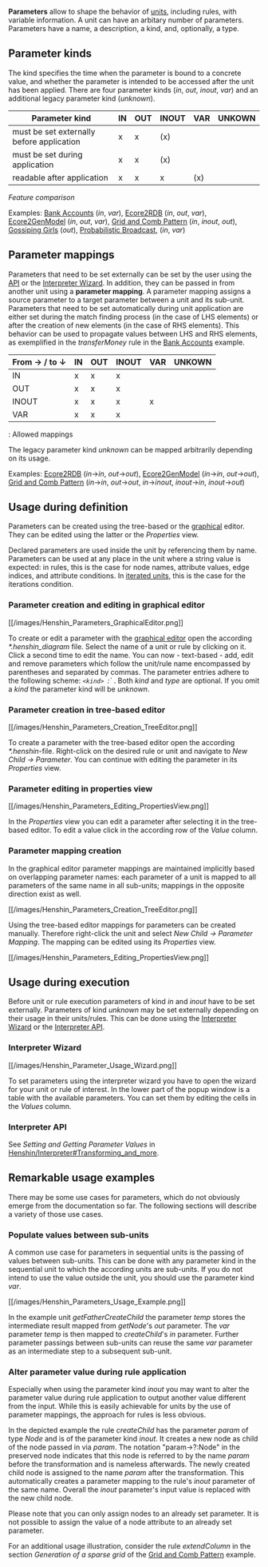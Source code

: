 **Parameters** allow to shape the behavior of
[units](Units "wikilink"), including rules, with variable
information. A unit can have an arbitary number of parameters.
Parameters have a name, a description, a kind, and, optionally, a type.

## Parameter kinds

The kind specifies the time when the parameter is bound to a concrete
value, and whether the parameter is intended to be accessed after the
unit has been applied. There are four parameter kinds (*in*, *out*,
*inout*, *var*) and an additional legacy parameter kind (*unknown*).

| Parameter kind                            | IN | OUT | INOUT | VAR   | UNKOWN |
|-------------------------------------------|----|-----|-------|-------|--------|
| must be set externally before application | x  | x   | \(x\) |       |        |
| must be set during application            | x  | x   | \(x\) |       |        |
| readable after application                | x  | x   | x     | \(x\) |        |

_Feature comparison_

Examples: [Bank Accounts](Getting_started "wikilink") (*in*,
*var*), [Ecore2RDB](Ecore2RDB "wikilink") (*in*, *out*,
*var*), [Ecore2GenModel](Ecore2GenModel "wikilink")
(*in*, *out*, *var*), [Grid and Comb
Pattern](GridAndCombPattern "wikilink") (*in*, *inout*,
*out*), [Gossiping Girls](GossipingGirls "wikilink")
(*out*), [Probabilistic
Broadcast](ProbabilisticBroadcast "wikilink"), (*in*,
*var*)

## Parameter mappings

Parameters that need to be set externally can be set by the user using
the [API](#interpreter-api "wikilink") or the [Interpreter
Wizard](#interpreter-wizard "wikilink"). In addition, they can be passed
in from another unit using a **parameter mapping**. A parameter mapping
assigns a source parameter to a target parameter between a unit and its
sub-unit. Parameters that need to be set automatically during unit
application are either set during the match finding process (in the case
of LHS elements) or after the creation of new elements (in the case of
RHS elements). This behavior can be used to propagate values between LHS
and RHS elements, as exemplified in the *transferMoney* rule in the
[Bank Accounts](Getting_started "wikilink") example.

| From → / to ↓ | IN | OUT | INOUT | VAR | UNKOWN |
|---------------|----|-----|-------|-----|--------|
| IN            | x  | x   | x     |     |        |
| OUT           | x  | x   | x     |     |        |
| INOUT         | x  | x   | x     | x   |        |
| VAR           | x  | x   | x     |     |        |   

  : Allowed mappings

The legacy parameter kind *unknown* can be mapped arbitrarily depending
on its usage.

Examples: [Ecore2RDB](Ecore2RDB "wikilink") (*in*→*in*,
*out*→*out*),
[Ecore2GenModel](Ecore2GenModel "wikilink") (*in*→*in*,
*out*→*out*), [Grid and Comb
Pattern](GridAndCombPattern "wikilink") (*in*→*in*,
*out*→*out*, *in*→*inout*, *inout*→*in*, *inout*→*out*)

## Usage during definition

Parameters can be created using the tree-based or the
[graphical](GraphicalEditor "wikilink") editor. They can be
edited using the latter or the *Properties* view.

Declared parameters are used inside the unit by referencing them by
name. Parameters can be used at any place in the unit where a string
value is expected: in rules, this is the case for node names, attribute
values, edge indices, and attribute conditions. In [iterated
units](Units#Iterated_Unit "wikilink"), this is the case for the
iterations condition.

### Parameter creation and editing in graphical editor

[[/images/Henshin_Parameters_GraphicalEditor.png]]

To create or edit a parameter with the [graphical
editor](GraphicalEditor "wikilink") open the according
*\*.henshin_diagram* file. Select the name of a unit or rule by clicking
on it. Click a second time to edit the name. You can now - text-based -
add, edit and remove parameters which follow the unit/rule name
encompassed by parentheses and separated by commas. The parameter
entries adhere to the following scheme: *`<kind>
`<name>:`<type>* . Both *kind* and *type* are optional.
If you omit a *kind* the parameter kind will be *unknown*.

### Parameter creation in tree-based editor

[[/images/Henshin_Parameters_Creation_TreeEditor.png]]

To create a parameter with the tree-based editor open the according
*\*.henshin*-file. Right-click on the desired rule or unit and navigate
to *New Child → Parameter*. You can continue with editing the parameter
in its *Properties* view.

### Parameter editing in properties view

[[/images/Henshin_Parameters_Editing_PropertiesView.png]]

In the *Properties* view you can edit a parameter after selecting it in
the tree-based editor. To edit a value click in the according row of the
*Value* column.

### Parameter mapping creation

In the graphical editor parameter mappings are maintained implicitly
based on overlapping parameter names: each parameter of a unit is mapped
to all parameters of the same name in all sub-units; mappings in the
opposite direction exist as well.

[[/images/Henshin_Parameters_Creation_TreeEditor.png]]

Using the tree-based editor mappings for parameters can be created
manually. Therefore right-click the unit and select *New Child →
Parameter Mapping*. The mapping can be edited using its *Properties*
view.

[[/images/Henshin_Parameters_Editing_PropertiesView.png]]

## Usage during execution

Before unit or rule execution parameters of kind *in* and *inout* have
to be set externally. Parameters of kind *unknown* may be set externally
depending on their usage in their units/rules. This can be done using
the [Interpreter
Wizard](Interpreter#Interpreter_Wizard "wikilink") or the
[Interpreter API](Interpreter#Interpreter_API "wikilink").

### Interpreter Wizard


[[/images/Henshin_Parameter_Usage_Wizard.png]]

To set parameters using the interpreter wizard you have to open the
wizard for your unit or rule of interest. In the lower part of the popup
window is a table with the available parameters. You can set them by
editing the cells in the *Values* column.

### Interpreter API

See *Setting and Getting Parameter Values* in
[Henshin/Interpreter#Transforming_and_more](Interpreter#Transforming_and_more "wikilink").

## Remarkable usage examples

There may be some use cases for parameters, which do not obviously
emerge from the documentation so far. The following sections will
describe a variety of those use cases.

### Populate values between sub-units

A common use case for parameters in sequential units is the passing of
values between sub-units. This can be done with any parameter kind in
the sequential unit to which the according units are sub-units. If you
do not intend to use the value outside the unit, you should use the
parameter kind *var*.

[[/images/Henshin_Parameters_Usage_Example.png]]

In the example unit *getFatherCreateChild* the parameter *temp* stores
the intermediate result mapped from *getNode*\'s *out* parameter. The
*var* parameter *temp* is then mapped to *createChild*\'s *in*
parameter. Further parameter passings between sub-units can reuse the
same *var* parameter as an intermediate step to a subsequent sub-unit.

### Alter parameter value during rule application

Especially when using the parameter kind *inout* you may want to alter
the parameter value during rule application to output another value
different from the input. While this is easily achievable for units by
the use of parameter mappings, the approach for rules is less obvious.

In the depicted example the rule *createChild* has the parameter *param*
of type *Node* and is of the parameter kind *inout*. It creates a new
node as child of the node passed in via *param*. The notation
\"param-\>?:Node\" in the preserved node indicates that this node is
referred to by the name *param* before the transformation and is
nameless afterwards. The newly created child node is assigned to the
name *param* after the transformation. This automatically creates a
parameter mapping to the rule\'s *inout* parameter of the same name.
Overall the *inout* parameter\'s input value is replaced with the new
child node.

Please note that you can only assign nodes to an already set parameter.
It is not possible to assign the value of a node attribute to an already
set parameter.

For an additional usage illustration, consider the rule *extendColumn*
in the section *Generation of a sparse grid* of the [Grid and Comb
Pattern](GridAndCombPattern "wikilink") example.



